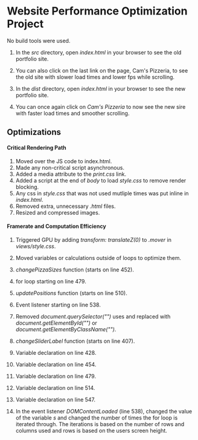 # Website Performance Optimization Project

No build tools were used. 

1. In the *src* directory, open *index.html* in your browser to
   see the old portfolio site.
  1. You can also click on the last link on the page, Cam's
     Pizzeria, to see the old site with slower load times and
     lower fps while scrolling.

2. In the *dist* directory, open *index.html* in your browser to
   see the new portfolio site.
  1. You can once again click on *Cam's Pizzeria* to now see the 
     new sire with faster load times and smoother scrolling.

## Optimizations

#### Critical Rendering Path

1. Moved over the JS code to index.html.
2. Made any non-critical script asynchronous.
3. Added a media attribute to the *print.css* link.
4. Added a script at the end of *body* to load *style.css* to remove render blocking.
5. Any css in *style.css* that was not used mutliple times was put inline in *index.html*.
6. Removed extra, unnecessary *.html* files.
7. Resized and compressed images.

#### Framerate and Computation Efficiency

1. Triggered GPU by adding *transform: translateZ(0)* to *.mover* in *views/style.css*.

2. Moved variables or calculations outside of loops to optimize them.
  1. *changePizzaSizes* function (starts on line 452).
  2. for loop starting on line 479.
  3. *updatePositions* function (starts on line 510).
  4. Event listener starting on line 538.

3. Removed *document.querySelector("")* uses and replaced with *document.getElementById("")* or *document.getElementByClassName("")*.
  1. *changeSliderLabel* function (starts on line 407).
  2. Variable declaration on line 428.
  3. Variable declaration on line 454.
  4. Variable declaration on line 479.
  5. Variable declaration on line 514.
  6. Variable declaration on line 547.

4. In the event listener *DOMContentLoaded* (line 538), changed the value of the variable *s* and changed the number of times the for loop is iterated through. The iterations is based on the number of rows and columns used and rows is based on the users screen height.
